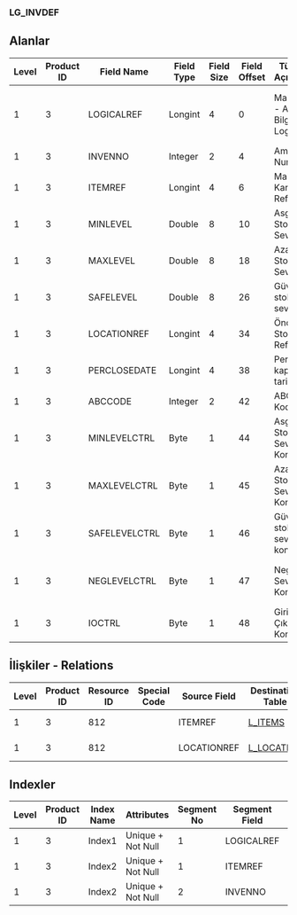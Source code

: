 ### LG_INVDEF

## Alanlar

**Level**|**Product ID**|**Field Name**|**Field Type**|**Field Size**|**Field Offset**|**Türkçe Açıklama**|**Expression**
-----|-----|-----|-----|-----|-----|-----|-----
1|3|LOGICALREF|Longint|4|0|Malzeme - Ambar Bilgisi Log. Ref.|Item - Warehouse Information Logical Reference
1|3|INVENNO|Integer|2|4|Ambar Numarası|Warehouse Number
1|3|ITEMREF|Longint|4|6|Malzeme Kartı Referansı|Item Card Reference
1|3|MINLEVEL|Double|8|10|Asgari Stok Seviyesi|Minimum Inventory Level
1|3|MAXLEVEL|Double|8|18|Azami Stok Seviyesi|Maximum Inventory Level
1|3|SAFELEVEL|Double|8|26|Güvenlik stok seviyesi|Safety Inventory Level
1|3|LOCATIONREF|Longint|4|34|Öndeğer Stok Yeri Ref.|Default Location Reference
1|3|PERCLOSEDATE|Longint|4|38|Periyot kapanış tarihi|Period Closing Date
1|3|ABCCODE|Integer|2|42|ABC Kodu|ABC Code
1|3|MINLEVELCTRL|Byte|1|44|Asgari Stok Seviye Kontrolü|Minimum Inventory Level Control
1|3|MAXLEVELCTRL|Byte|1|45|Azami Stok Seviyesi Kontrolü|Maximum Inventory Level Control
1|3|SAFELEVELCTRL|Byte|1|46|Güvenlik stok seviyesi kontrolü|Safety Inventory Level Control
1|3|NEGLEVELCTRL|Byte|1|47|Negatif Seviye Kontrolü|Negative Inventory Level Control
1|3|IOCTRL|Byte|1|48|Giriş / Çıkış Kontrolü|Input / Output Control

## İlişkiler - Relations
**Level**|**Product ID**|**Resource ID**|**Special Code**|**Source Field**|**Destination Table**|**Destination Field**|**Relation Type**|**Extra Condition**
-----|-----|-----|-----|-----|-----|-----|-----|-----
1|3|812||ITEMREF|[L_ITEMS](../LG_ITEMS "L_ITEMS")|LOGICALREF|one-to-one|
1|3|812||LOCATIONREF|[L_LOCATION](../LG_LOCATION "L_LOCATION")|LOGICALREF|one-to-one|

## Indexler
**Level**|**Product ID**|**Index Name**|**Attributes**|**Segment No**|**Segment Field**|**Sense**
-----|-----|-----|-----|-----|-----|-----
1|3|Index1|Unique + Not Null|1|LOGICALREF|Ascending
1|3|Index2|Unique + Not Null|1|ITEMREF|Ascending
1|3|Index2|Unique + Not Null|2|INVENNO|Ascending
